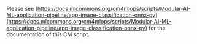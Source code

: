 Please see [https://docs.mlcommons.org/cm4mlops/scripts/Modular-AI-ML-application-pipeline/app-image-classification-onnx-py](https://docs.mlcommons.org/cm4mlops/scripts/Modular-AI-ML-application-pipeline/app-image-classification-onnx-py) for the documentation of this CM script.
